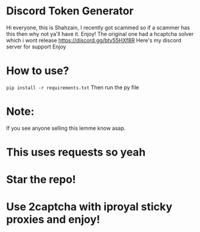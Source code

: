 # Discord Token Generator
Hi everyone, this is Shahzain, I recently got scammed so if a scammer has this then why not ya'll have it. Enjoy!
The original one had a hcaptcha solver which i wont release
https://discord.gg/btv55HXf8R
Here's my discord server for support
Enjoy
# How to use?
`pip install -r requirements.txt`
Then run the py file
# Note: 
If you see anyone selling this lemme know asap.
# This uses requests so yeah
# Star the repo!
# Use 2captcha with iproyal sticky proxies and enjoy!

